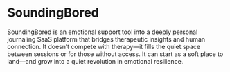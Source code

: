 # SoundingBored
SoundingBored is an emotional support tool into a deeply personal journaling SaaS platform that bridges therapeutic insights and human connection. 
It doesn’t compete with therapy—it fills the quiet space between sessions or for those without access.
It can start as a soft place to land—and grow into a quiet revolution in emotional resilience.
